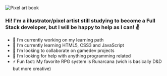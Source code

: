 ![Pixel art book](https://i.imgur.com/TgxzCsV.png)
### Hi! I'm a illustrator/pixel artist still studying to become a Full Stack developer, but I will be happy to help as I can! ✌️

- 🔭 I’m currently working on my learning path
- 🌱 I’m currently learning HTML5, CSS3 and JavaScript
- 👯 I’m looking to collaborate on gamedev projects
- 🤔 I’m looking for help with anything programming related
- ⚡ Fun fact: My favorite RPG system is Runarcana (wich is basically D&D but more creative)


